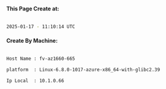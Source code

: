
   
#### This Page Create at:

```bash

2025-01-17 - 11:10:14 UTC

```

#### Create By Machine:

```bash

Host Name : fv-az1660-665

platform  : Linux-6.8.0-1017-azure-x86_64-with-glibc2.39

Ip Local  : 10.1.0.66

```

